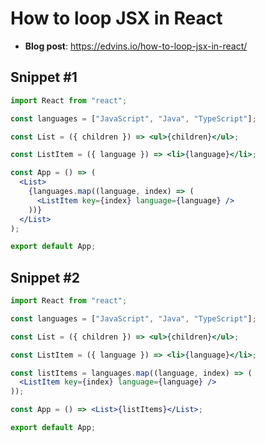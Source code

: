 # How to loop JSX in React

* **Blog post**: https://edvins.io/how-to-loop-jsx-in-react/

## Snippet #1

```jsx
import React from "react";

const languages = ["JavaScript", "Java", "TypeScript"];

const List = ({ children }) => <ul>{children}</ul>;

const ListItem = ({ language }) => <li>{language}</li>;

const App = () => (
  <List>
    {languages.map((language, index) => (
      <ListItem key={index} language={language} />
    ))}
  </List>
);

export default App;
```

## Snippet #2

```jsx
import React from "react";

const languages = ["JavaScript", "Java", "TypeScript"];

const List = ({ children }) => <ul>{children}</ul>;

const ListItem = ({ language }) => <li>{language}</li>;

const listItems = languages.map((language, index) => (
  <ListItem key={index} language={language} />
));

const App = () => <List>{listItems}</List>;

export default App;
```
